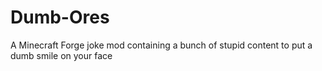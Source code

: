 # Dumb-Ores
A Minecraft Forge joke mod containing a bunch of stupid content to put a dumb smile on your face
